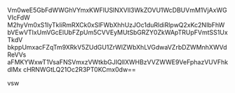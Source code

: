 Vm0weE5GbFdWWGhVYmxKWFlUSlNXVll3WkZOVU1WcDBUVmM1VjAxWGVIcFdW
M2hyVm0xS1IyTkliRmRXCk0xSlFWbXhhUzJOc1duRldiRlpwQ2xKc2NIbFhW
bVEwVTIxUmVGcElUbFZpUm5CVVEyMUtSbGRZY0ZkWApTRUpFVmtSS1UxTkdV
bkppUmxacFZqTm9XRkV5ZUdGU1ZrWlZWbXhLVGdwaVZrbDZWMnhXWVdReVVs
aFMKYWxwT1VsaFNSVmxzVWtkbGJIQllXWHBzVVZWWE9VeFphazVUVFhkdlMx
cHRNWGtLQ21Oc2R3PT0KCmx0dw==

vsw